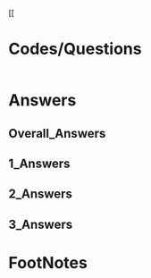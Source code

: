 [[



# Codes/Questions

```python

```


# Answers

## Overall_Answers


## 1_Answers


## 2_Answers


## 3_Answers




# FootNotes
